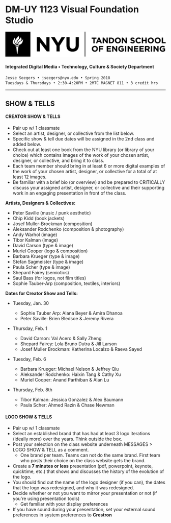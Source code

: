 # DM-UY 1123 Visual Foundation Studio
![NYU](nyu_soe_logo.png)
#### Integrated Digital Media • Technology, Culture & Society Department 
    Jesse Seegers • jseegers@nyu.edu • Spring 2018 
    Tuesdays & Thursdays • 2:30-4:20PM • 2MTC MAGNET 811 • 3 credit hrs
---


## SHOW & TELLS


#### CREATOR SHOW & TELLS
* Pair up w/ 1 classmate
* Select an artist, designer, or collective from the list below.
* Specific show & tell due dates will be assigned in the 2nd class and added below.
* Check out at least one book from the NYU library (or library of your choice) which contains images of the work of your chosen artist, designer, or collective, and bring it to class. 
* Each team member should bring in at least 6 or more digital examples of the work of your chosen artist, designer, or collective for a total of at least 12 images.
* Be familiar with a brief bio (or overview) and be prepared to CRITICALLY discuss your assigned artist, designer, or collective and their supporting work in an engaging presentation in front of the class. 

**Artists, Designers & Collectives:**

* Peter Saville (music / punk aesthetic)
* Chip Kidd (book jackets)
* Josef Muller-Brockman (composition)
* Aleksander Rodchenko (composition & photography)
* Andy Warhol (image)
* Tibor Kalman (image)
* David Carson (type & image)
* Muriel Cooper (logo & composition)
* Barbara Krueger (type & image)
* Stefan Sagmeister (type & image)
* Paula Scher (type & image)
* Shepard Fairey (semiotics)
* Saul Bass (for logos, not film titles)
* Sophie Tauber-Arp (composition, textiles, interiors)

**Dates for Creator Show and Tells:**  

- Tuesday, Jan. 30
    - Sophie Tauber Arp: Alana Beyer & Amira Dhanoa
    - Peter Saville: Brien Bledsoe & Jeremy Rivera

- Thursday, Feb. 1
    - David Carson: Val Acero & Sally Zheng
    - Shepard Fairey: Lola Bruno Dutra & Jill Larson
    - Josef Muller Brockman: Katherina Localzo & Raeva Sayed

- Tuesday, Feb. 6
    - Barbara Krueger: Michael Nelson & Jeffrey Qiu
    - Aleksander Rodchenko: Haixin Tang & Cathy Xu
    - Muriel Cooper: Anand Parthiban & Alan Lu

- Thursday, Feb. 8th
    - Tibor Kalman: Jessica Gonzalez & Alex Baumann
    - Paula Scher: Ahmed Razin & Chase Newman
    
    
#### LOGO SHOW & TELLS

* Pair up w/ 1 classmate 
* Select an established brand that has had at least 3 logo iterations (ideally more) over the years. Think outside the box. 
* Post your selection on the class website underneath MESSAGES > LOGO SHOW & TELL as a comment. 
  * One brand per team. Teams can not do the same brand. First team who posts their choice on the class website gets the brand.
* Create a **7 minutes or less** presentation (pdf, powerpoint, keynote, quicktime, etc.) that shows and discusses the history of the evolution of the logo. 
* You should find out the name of the logo designer (if you can), the dates that the logo was redesigned, and why it was redesigned.
* Decide whether or not you want to mirror your presentation or not (if you're using presentation tools)
  * Get familiar with your display preferences
* If you have sound during your presentation, set your external sound preferences in system preferences to **Crestron**
